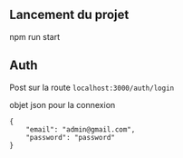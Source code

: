 ## Lancement du projet 

npm run start

## Auth
Post sur la route `localhost:3000/auth/login`

objet json pour la connexion
```
{
    "email": "admin@gmail.com",
    "password": "password"
}
```